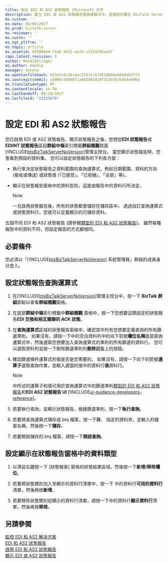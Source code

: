 ```yaml
---
title: 設定 EDI 和 AS2 狀態報告 |Microsoft 文件
description: 建立 EDI 或 AS2 狀態報告查詢運算式中，並選取您要在 BizTalk Server 中的報表中顯示的資料
ms.custom: ''
ms.date: 06/08/2017
ms.prod: biztalk-server
ms.reviewer: ''
ms.suite: ''
ms.tgt_pltfrm: ''
ms.topic: article
ms.assetid: 6490864d-f1e6-4932-aefb-c332a595aad7
caps.latest.revision: 9
author: MandiOhlinger
ms.author: mandia
manager: anneta
ms.openlocfilehash: 833e3c6c26cdac57d7cc57d828b66a66b9eb37f5
ms.sourcegitcommit: cb908c540d8f1a692d01dc8f313e16cb4b4e696d
ms.translationtype: MT
ms.contentlocale: zh-TW
ms.lasthandoff: 09/20/2017
ms.locfileid: "22233678"
---
```

# <a name="configure-an-edi-and-as2-status-report"></a>設定 EDI 和 AS2 狀態報告
您已啟用 EDI 或 AS2 狀態報告，顯示狀態報告之後，您想從**EDI 狀態報告**或**EDIINT 狀態報告**區段**群組中樞**索引標籤**群組概觀**頁面[!INCLUDE[btsBizTalkServerNoVersion](../includes/btsbiztalkservernoversion-md.md)]管理主控台。 當您顯示狀態報告時，您會看到預設的資料集。 您可以設定狀態報告的下列各方面：  
  
-   執行來決定狀態報告之資料範圍的查詢運算式，例如日期範圍、資料的方向 (接收或傳送) 或狀態值 (「已接受」、「已拒絕」、「全部」等)。  
  
-   顯示在狀態報告窗格中的資料型別，這是由報告中的資料行所決定。  
  
    > [!NOTE]
    >  一旦啟用狀態報告後，所有的狀態都會儲存在儲存區中。 透過自訂查詢運算式或狀態資料行，您就可以定義顯示的已儲存資料。  
  
 五個不同 EDI 和 AS2 狀態報告 (請參閱[類型的 EDI 和 AS2 狀態報告](../core/types-of-edi-and-as2-status-reports.md))。 雖然每種報告中的資料不同，但設定報告的方式都相同。  
  
## <a name="prerequisites"></a>必要條件  
 您必須以「[!INCLUDE[btsBizTalkServerNoVersion](../includes/btsbiztalkservernoversion-md.md)] 系統管理員」群組的成員身分登入。  
  
## <a name="configure-the-status-report-query-expression"></a>設定狀態報告查詢運算式  
  
1.  在[!INCLUDE[btsBizTalkServerNoVersion](../includes/btsbiztalkservernoversion-md.md)]管理主控台中，按一下  **BizTalk 群組**節點以查看**群組概觀**窗格。  
  
2.  在底部**群組中樞**索引標籤中**群組概觀** 窗格中，按一下您想要這類設定的狀態報告**EDI 交換和相互關聯的 ACK 狀態**。  
  
3.  在**查詢運算式**區域的狀態報告窗格中，確認其中列有您想要定義查詢的所有篩選準則。 如果沒有，請按一下中的空白資料列中的向下箭號**欄位名稱**底部查詢運算式中，然後選取您想要加入查詢運算式的準則的所有篩選的資料行。 您可以選取資料列並按一下刪除篩選準則列**刪除**鍵盤上的按鈕。  
  
4.  確認篩選條件運算式的值是否是您需要的。 如果沒有，請按一下向下的箭號**運算子**選取查詢作業，並輸入適當的值中的資料行**值**資料行。  
  
    > [!NOTE]
    >  中所述的運算子和值可用於查詢運算式中的篩選準則[類型的 EDI 和 AS2 狀態報告](../core/types-of-edi-and-as2-status-reports.md)和**EDI AS2 狀態報告 UI** [!INCLUDE[ui-guidance-developers-reference](../includes/ui-guidance-developers-reference.md)]。  
  
5.  若要執行查詢，並顯示狀態報告，根據篩選準則，按一下**執行查詢**。  
  
6.  若要將查詢運算式儲存成.btq 檔案，按一下**存**、 指定的資料夾，並輸入的檔案名稱，然後按一下**儲存**。  
  
7.  若要開啟儲存的.btq 檔案，請按一下**開啟查詢**。  
  
## <a name="configure-the-type-of-data-displayed-in-the-status-report-pane"></a>設定顯示在狀態報告窗格中的資料類型  
  
1.  以滑鼠右鍵按一下 [狀態報表] 窗格的狀態結果區域，然後按一下**新增/移除欄位**。  
  
2.  若要將狀態類別加入至顯示的資料行清單中，按一下 中的資料行**可用的資料行**清單，然後再按**新增**。  
  
3.  若要移除狀態類別從顯示的資料行清單，請按一下中的資料行**顯示資料行**清單，然後再按**移除**。  
  
## <a name="see-also"></a>另請參閱  
 [監控 EDI 和 AS2 解決方案](../core/monitoring-edi-and-as2-solutions.md)   
 [EDI 和 AS2 狀態報告](../core/edi-and-as2-status-reporting.md)   
 [啟用 EDI 和 AS2 狀態報告](../core/enabling-edi-and-as2-status-reports.md)   
 [顯示 EDI 或 AS2 狀態報告](../core/displaying-an-edi-or-as2-status-report.md)